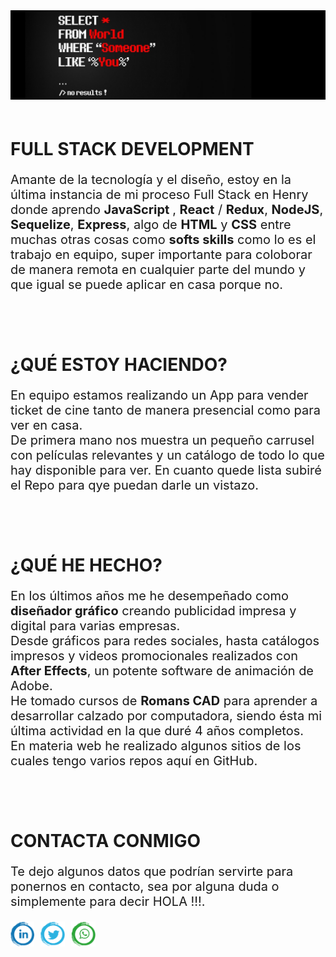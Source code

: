 <img src="./assets/head.jpg"/>

<div style="padding: 20px 0">
    <h1> FULL STACK DEVELOPMENT </h1>
    <p style="font-size: 20px"> Amante de la tecnología y el diseño, estoy en la última instancia de mi proceso Full Stack en Henry donde aprendo <b>JavaScript </b>, 
    <b>React</b> / <b>Redux</b>, <b>NodeJS</b>, <b>Sequelize</b>, <b>Express</b>, algo de <b>HTML</b> y <b>CSS</b> entre muchas otras cosas como <b>softs skills</b> 
    como lo es el trabajo en equipo, super importante para coloborar de manera remota en cualquier parte del mundo y que igual se puede aplicar en casa porque no.</p>
</div>

<div style="padding: 20px 0">
    <h1> ¿QUÉ ESTOY HACIENDO?</h1>
    <p style="font-size: 20px"> En equipo estamos realizando un App para vender ticket de cine tanto de manera presencial como para ver en casa.</br>
    De primera mano nos muestra un pequeño carrusel con películas relevantes y un catálogo de todo lo que hay disponible para ver.
    En cuanto quede lista subiré el Repo para qye puedan darle un vistazo.</p>
</div>

<div style="padding: 20px 0">
    <h1> ¿QUÉ HE HECHO?</h1>
    <p style="font-size: 20px"> En los últimos años me he desempeñado como <b>diseñador gráfico</b> creando publicidad impresa y digital para varias empresas.</br>
    Desde gráficos para redes sociales, hasta catálogos impresos y videos promocionales realizados con <b>After Effects</b>, un potente software de animación de Adobe.</br>
    He tomado cursos de <b>Romans CAD</b> para aprender a desarrollar calzado por computadora, siendo ésta mi última actividad en la que duré 4 años completos.</br>
    En materia web he realizado algunos sitios de los cuales tengo varios repos aquí en GitHub.</p>
</div>

<div style="padding: 20px 0">
    <h1> CONTACTA CONMIGO</h1>
    <p style="font-size: 20px"> Te dejo algunos datos que podrían servirte para ponernos en contacto, sea por alguna duda o simplemente para decir HOLA !!!.</p>
    <div style="diplay: flex; flex-direcction: row; align-items: center; justify-content: space-around">
        <a href="https://www.linkedin.com/in/daniel-full-stack/" target="_blank" style="text-decoration: none, color: #000, float: left">
            <img src="./assets/linkeding_png.png" height="40px" style="float: left; margin-right: 10px"/> 
        </a>
        <a href="https://twitter.com/DanielO1384" target="_blank" style="text-decoration: none, color: #000, float: left">
            <img src="./assets/twitter_png.png" height="40px" style="float: left; margin-right: 10px"/>
        </a>
        <a href="https://wa.me/524761037311" target="_blank" style="text-decoration: none, color: #000, float: left">
            <img src="./assets/wp_png.png" height="40px" style="float: left; margin-right: 10px"/>
        </a>
    </div>
</div>

<!--
**BtoMJ/BtoMJ** is a ✨ _special_ ✨ repository because its `README.md` (this file) appears on your GitHub profile.

Here are some ideas to get you started:

- 🔭 I’m currently working on ...
- 🌱 I’m currently learning ...
- 👯 I’m looking to collaborate on ...
- 🤔 I’m looking for help with ...
- 💬 Ask me about ...
- 📫 How to reach me: ...
- 😄 Pronouns: ...
- ⚡ Fun fact: ...
-->
